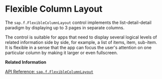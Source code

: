 <!-- loio2abdefbe3c184d79b46cbeb0f22d764d -->

# Flexible Column Layout

The `sap.f.FlexibleColumnLayout` control implements the list-detail-detail paradigm by displaying up to 3 pages in separate columns.

The control is suitable for apps that need to display several logical levels of related information side by side, for example, a list of items, item, sub-item. It is flexible in a sense that the app can focus the user's attention on one particular column by making it larger or even fullscreen.

**Related Information**  


[API Reference: `sap.f.FlexibleColumnLayout`](https://ui5.sap.com/#/api/sap.f.FlexibleColumnLayout)

